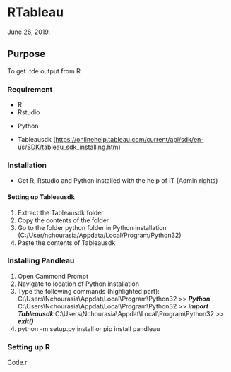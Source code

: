 # RTableau
June 26, 2019. 

## Purpose
To get .tde output from R

### Requirement
+ R
+ Rstudio
- Python
+ Tableausdk (https://onlinehelp.tableau.com/current/api/sdk/en-us/SDK/tableau_sdk_installing.htm)

### Installation
+ Get R, Rstudio and Python installed with the help of IT (Admin rights)
#### Setting up Tableausdk
1. Extract the Tableausdk folder
2. Copy the contents of the folder
3. Go to the folder python folder in Python installation (C:/User/nchourasia/Appdata/Local/Program/Python32)
4. Paste the contents of Tableausdk

### Installing Pandleau
1. Open Cammond Prompt
2. Navigate to location of Python installation
3. Type the following commands (highlighted part):
  C:\Users\Nchourasia\Appdat\Local\Program\Python32 >> ***Python***
  C:\Users\Nchourasia\Appdat\Local\Program\Python32 >> ***import Tableausdk***
  C:\Users\Nchourasia\Appdat\Local\Program\Python32 >> ***exit()***
4. python -m setup.py install or pip install pandleau

### Setting up R
Code.r
